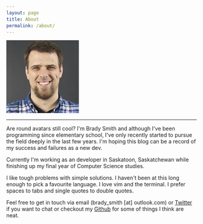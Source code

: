 ```yaml
---
layout: page
title: About
permalink: /about/
---
```


<div class="about-profile-picture-wrapper">
    <img src="/assets/images/profile_headshot.jpg" class="about-profile-picture-image">
</div>

<hr class="about-profile-picture-hr">

Are round avatars still cool? I'm Brady Smith and although I've been programming since elementary school, I've only recently started to pursue the field deeply in the last few years. I'm hoping this blog can be a record of my success and failures as a new dev.

Currently I'm working as an developer in Saskatoon, Saskatchewan while finishing up my final year of Computer Science studies.

I like tough problems with simple solutions. I haven't been at this long enough to pick a favourite language. I love vim and the terminal. I prefer spaces to tabs and single quotes to double quotes.

Feel free to get in touch via email (brady_smith [at] outlook.com) or [Twitter](https://twitter.com/UnfamousBrady) if you want to chat or checkout my [Github](https://github.com/BradySmith) for some of things I think are neat.
